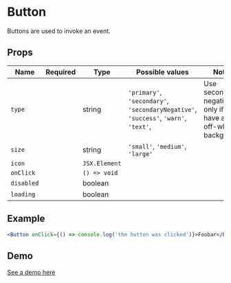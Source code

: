 # Button

Buttons are used to invoke an event.

## Props

| Name       | Required | Type          | Possible values                                                                     | Notes                                                           |
| ---------- | -------- | ------------- | ----------------------------------------------------------------------------------- | --------------------------------------------------------------- |
| `type`     |          | string        | `'primary'`, `'secondary'`, `'secondaryNegative'`, `'success'`, `'warn'`, `'text'`, | Use secondary negative only if you have an off-white background |
| `size`     |          | string        | `'small'`, `'medium'`, `'large'`                                                    |                                                                 |
| `icon`     |          | `JSX.Element` |                                                                                     |                                                                 |
| `onClick`  |          | `() => void`  |                                                                                     |                                                                 |
| `disabled` |          | boolean       |                                                                                     |                                                                 |
| `loading`  |          | boolean       |                                                                                     |                                                                 |

## Example

```jsx
<Button onClick={() => console.log('the button was clicked')}>Foobar</Button>
```

## Demo

[See a demo here](https://collector-bank.github.io/collector-portal-framework/?selectedKind=Components&selectedStory=Button)
